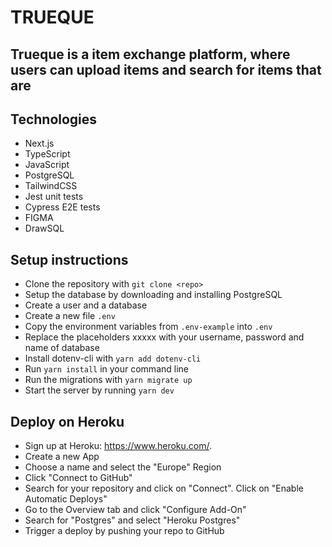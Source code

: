 # TRUEQUE

## Trueque is a item exchange platform, where users can upload items and search for items that are

## Technologies

- Next.js
- TypeScript
- JavaScript
- PostgreSQL
- TailwindCSS
- Jest unit tests
- Cypress E2E tests
- FIGMA
- DrawSQL

## Setup instructions

- Clone the repository with `git clone <repo>`
- Setup the database by downloading and installing PostgreSQL
- Create a user and a database
- Create a new file `.env`
- Copy the environment variables from `.env-example` into `.env`
- Replace the placeholders xxxxx with your username, password and name of database
- Install dotenv-cli with `yarn add dotenv-cli`
- Run `yarn install` in your command line
- Run the migrations with `yarn migrate up`
- Start the server by running `yarn dev`

## Deploy on Heroku

- Sign up at Heroku: https://www.heroku.com/.
- Create a new App
- Choose a name and select the "Europe" Region
- Click "Connect to GitHub"
- Search for your repository and click on "Connect". Click on "Enable Automatic Deploys"
- Go to the Overview tab and click "Configure Add-On"
- Search for "Postgres" and select "Heroku Postgres"
- Trigger a deploy by pushing your repo to GitHub
